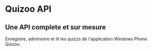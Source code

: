 # Quizoo API

## Une API complete et sur mesure

Enregistre, administre et lit les quizzs de l'application Windows Phone Quizoo.